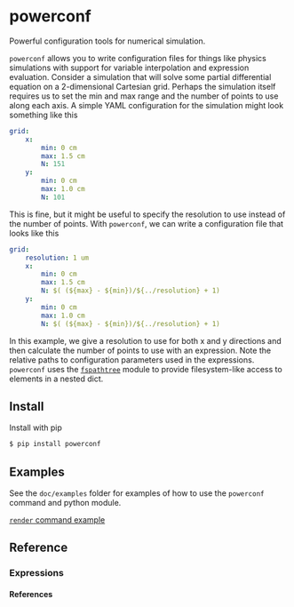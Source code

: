# powerconf

Powerful configuration tools for numerical simulation.

`powerconf` allows you to write configuration files for things like physics simulations
with support for variable interpolation and expression evaluation. Consider a simulation
that will solve some partial differential equation on a 2-dimensional Cartesian grid. Perhaps
the simulation itself requires us to set the min and max range and the number of points
to use along each axis. A simple YAML configuration for the simulation might look something
like this

```yaml
grid:
    x:
        min: 0 cm
        max: 1.5 cm
        N: 151
    y:
        min: 0 cm
        max: 1.0 cm
        N: 101
```
This is fine, but it might be useful to specify the resolution to use instead of the number of points.
With `powerconf`, we can write a configuration file that looks like this

```yaml
grid:
    resolution: 1 um
    x:
        min: 0 cm
        max: 1.5 cm
        N: $( (${max} - ${min})/${../resolution} + 1)
    y:
        min: 0 cm
        max: 1.0 cm
        N: $( (${max} - ${min})/${../resolution} + 1)
```
In this example, we give a resolution to use for both x and y directions and then calculate the number
of points to use with an expression. Note the relative paths to configuration parameters used in the
expressions. `powerconf` uses the [`fspathtree`](https://github.com/CD3/fspathtree) module to provide
filesystem-like access to elements in a nested dict.


## Install

Install with pip

```bash
$ pip install powerconf
```

## Examples

See the `doc/examples` folder for examples of how to use the `powerconf` command and python module.

[`render` command example](./doc/examples/cli/render/example1/README.md)

## Reference

### Expressions

#### References


